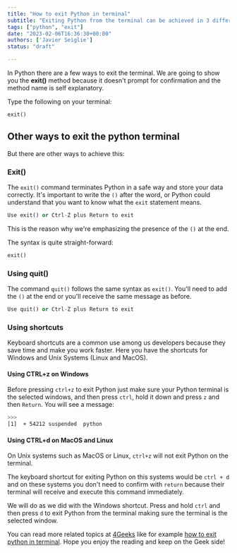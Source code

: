 ```yaml
---
title: "How to exit Python in terminal"
subtitle: "Exiting Python from the terminal can be achieved in 3 different ways. The exit and quit commands will exit python and you can as well exit by using keyboard shortcuts as ctrl+z and ctrl+d on Windows and Unix Based Systems respectively"
tags: ["python", "exit"]
date: "2023-02-06T16:36:30+00:00"
authors: ['Javier Seiglie']
status: "draft"

---
```


In Python there are a few ways to exit the terminal. We are going to show you the **exit()** method because it doesn't prompt for confirmation and the method name is self explanatory.

Type the following on your terminal:

```python
exit()
```

## Other ways to exit the python terminal

But there are other ways to achieve this:

### Exit()

The `exit()` command terminates Python in a safe way and store your data correctly. It's important to write the `()` after the word, or Python could understand that you want to know what the `exit` statement means.

```python
Use exit() or Ctrl-Z plus Return to exit
```

This is the reason why we're emphasizing the presence of the `()` at the end.

The syntax is quite straight-forward:

```python
exit()
```

### Using quit()

The command `quit()` follows the same syntax as `exit()`. You'll need to add the `()` at the end or you'll receive the same message as before.

```python
Use quit() or Ctrl-Z plus Return to exit
```

### Using shortcuts

Keyboard shortcuts are a common use among us developers because they save time and make you work faster. Here you have the shortcuts for Windows and Unix Systems (Linux and MacOS).

#### Using CTRL+z on Windows

Before pressing `ctrl+z` to exit Python just make sure your Python terminal is the selected windows, and then press `ctrl`, hold it down and press `z` and then `Return`. You will see a message:

```bash
>>>
[1]  + 54212 suspended  python
```

#### Using CTRL+d on MacOS and Linux

On Unix systems such as MacOS or Linux, `ctrl+z` will not exit Python on the terminal. 

The keyboard shortcut for exiting Python on this systems would be `ctrl + d` and on these systems you don't need to confirm with `return` because their terminal will receive and execute this command immediately.

We will do as we did with the Windows shortcut. Press and hold `ctrl` and then press `d` to exit Python from the terminal making sure the terminal is the selected window.

You can read more related topics at [4Geeks](https://4geeks.com/) like for example [how to exit python in terminal](https://4geeks.com/how-to/how-to-exit-python-in-terminal). Hope you enjoy the reading and keep on the Geek side!
